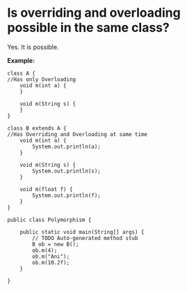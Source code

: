# Is overriding and overloading possible in the same class?

Yes. It is possible.

**Example:**

```
class A {
//Has only Overloading
	void m(int a) {
	}
	
	void m(String s) {
	}
}

class B extends A {
//Has Overriding and Overloading at same time
	void m(int a) {
		System.out.println(a);
	}
	
	void m(String s) {
		System.out.println(s);
	}
	
	void m(float f) {
		System.out.println(f);
	}
}

public class Polymorphism {

	public static void main(String[] args) {
		// TODO Auto-generated method stub
		B ob = new B();
		ob.m(4);
		ob.m("Ani");
		ob.m(10.2f);
	}

}
```